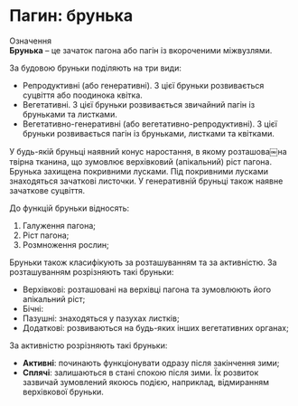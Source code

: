 # Пагин: брунька

<div class="eoz-wrap">
<span class="eoz">Означення</span>
<div class="eoz-text">
<b>Брунька</b> – це зачаток пагона або пагiн iз вкороченими мiжвузлями.
</div>
</div>

За будовою бруньки подiляють на три види:

* <span class="p1">Репродуктивнi</span> (або генеративнi). З цiєї бруньки розвивається суцвiття або поодинока квiтка.
* <span class="p1">Вегетативнi</span>. З цiєї бруньки розвивається звичайний пагiн iз бруньками та листками.
* <span class="p1">Вегетативно-генеративнi</span> (або вегетативно-репродуктивнi). З цiєї бруньки розвивається пагiн iз бруньками, листками та квiтками. 


У будь-якiй бруньцi наявний конус наростання, в якому розташова￼на твірна тканина, що зумовлює верхівковий (апікальний) ріст пагона. Брунька захищена покривними лусками. Пiд покривними лусками знаходяться зачатковi листочки. У генеративнiй бруньцi також наявне зачаткове суцвiття.

До функцiй бруньки вiдносять:

1. Галуження пагона;
2. Рiст пагона;
3. Розмноження рослин;

Бруньки також класифiкують за розташуванням та за активнiстю.
За розташуванням розрiзняють такi бруньки:
* <span class="p1">Верхiвковi</span>: розташованi на верхiвцi пагона та зумовлюють його апiкальний рiст;
* <span class="p1">Бiчнi</span>:
 * <span class="p1">Пазушнi</span>: знаходяться у пазухах листкiв;
 * <span class="p1">Додатковi</span>: розвиваються на будь-яких iнших вегетативних органах;

За активнiстю розрiзняють такi бруньки:
* **Активнi**: починають функцiонувати одразу пiсля закiнчення зими;
* **Сплячi**: залишаються в станi спокою пiсля зими. Їх розвиток зазвичай зумовлений якоюсь подiєю, наприклад, вiдмиранням верхiвкової бруньки.